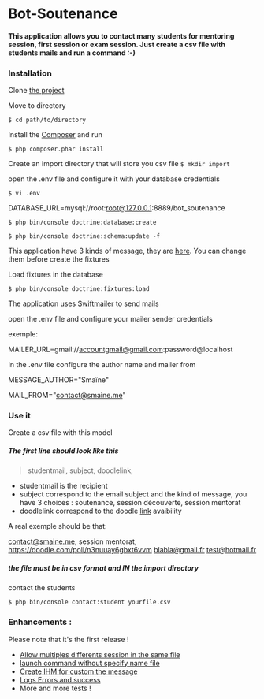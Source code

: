 # Bot-Soutenance

#### This application allows you to contact many students for mentoring session, first session or exam session. Just create a csv file with students mails and run a command :-)

### Installation

Clone [the project](https://github.com/ismail1432/bot-soutenance.git/)

Move to directory

``$ cd path/to/directory ``

Install the [Composer](https://getcomposer.org/download/) and run 

`$ php composer.phar install`

Create an import directory that will store you csv file
`$ mkdir import`

open the .env file and configure it with your database credentials

``$ vi .env``

DATABASE_URL=mysql://root:root@127.0.0.1:8889/bot_soutenance

`$ php bin/console doctrine:database:create`

`$ php bin/console doctrine:schema:update -f`

This application have 3 kinds of message, they are [here](https://github.com/ismail1432/bot-soutenance/blob/master/src/DataFixtures/MessageFixtures.php).
You can change them before create the fixtures

Load fixtures in the database

`$ php bin/console doctrine:fixtures:load`

The application uses [Swiftmailer](https://github.com/swiftmailer/swiftmailer) to send mails

open the .env file and configure your mailer sender credentials

exemple:
 
MAILER_URL=gmail://accountgmail@gmail.com:password@localhost

In the .env file configure the author name and mailer from

MESSAGE_AUTHOR="Smaïne"

MAIL_FROM="contact@smaine.me"

### Use it

Create a csv file with this model

##### *The first line should look like this*

> studentmail, subject, doodlelink,

* studentmail is the recipient
* subject correspond to the email subject and the kind of message, you have 3 choices : soutenance, session découverte, session mentorat
* doodlelink correspond to the doodle [link](https://doodle.com/fr/) avaibility 

A real exemple should be that:

contact@smaine.me, session mentorat, https://doodle.com/poll/n3nuuay6gbxt6vvm
blabla@gmail.fr
test@hotmail.fr

##### *the file must be in csv format and IN the import directory*

contact the students

`$ php bin/console contact:student yourfile.csv`

### Enhancements :

Please note that it's the first release !
* [Allow multiples differents session in the same file](https://github.com/ismail1432/bot-soutenance/issues/1)
* [launch command without specify name file](https://github.com/ismail1432/bot-soutenance/issues/2)
* [Create IHM for custom the message](https://github.com/ismail1432/bot-soutenance/issues/3)
* [Logs Errors and success](https://github.com/ismail1432/bot-soutenance/issues/4)
* More and more tests !
